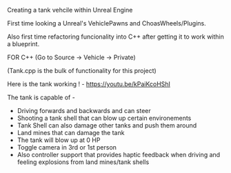 Creating a tank vehcile within Unreal Engine

First time looking a Unreal's VehiclePawns and ChoasWheels/Plugins.

Also first time refactoring funcionality into C++ after getting it to work within a blueprint.


FOR C++ (Go to Source -> Vehicle -> Private)

(Tank.cpp is the bulk of functionality for this project)




Here is the tank working ! - https://youtu.be/kPaiKcoHShI


The tank is capable of -

- Driving forwards and backwards and can steer
- Shooting a tank shell that can blow up certain environements
- Tank Shell can also damage other tanks and push them around
- Land mines that can damage the tank
- The tank will blow up at 0 HP
- Toggle camera in 3rd or 1st person
- Also controller support that provides haptic feedback when driving and feeling explosions from land mines/tank shells
